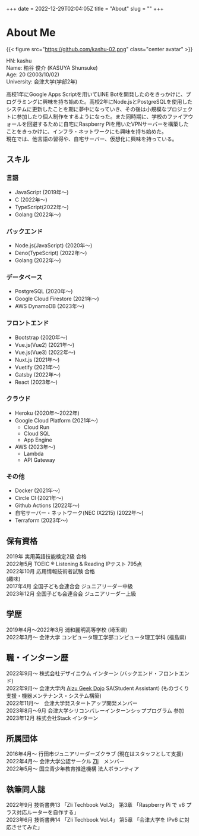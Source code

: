 +++ 
date = 2022-12-29T02:04:05Z
title = "About"
slug = "" 
+++
# About Me

{{< figure src="https://github.com/kashu-02.png" class="center avatar" >}}

HN: kashu  
Name: 粕谷 俊介 (KASUYA Shunsuke)  
Age: 20 (2003/10/02)  
University: 会津大学(学部2年)

高校1年にGoogle Apps Scriptを用いてLINE Botを開発したのをきっかけに、プログラミングに興味を持ち始めた。高校2年にNode.jsとPostgreSQLを使用したシステムに更新したことを期に夢中になっていき、その後は小規模なプロジェクトに参加したり個人制作をするようになった。また同時期に、学校のファイアウォールを回避するために自宅にRaspberry Piを用いたVPNサーバーを構築したことをきっかけに、インフラ・ネットワークにも興味を持ち始めた。  
現在では、他言語の習得や、自宅サーバー、仮想化に興味を持っている。

## スキル
### 言語
- JavaScript (2019年〜)
- C (2022年〜)
- TypeScript(2022年〜)
- Golang (2022年〜)
### バックエンド
- Node.js(JavaScript) (2020年〜)
- Deno(TypeScript) (2022年〜)
- Golang (2022年〜)
### データベース
- PostgreSQL (2020年〜)
- Google Cloud Firestore (2021年〜)
- AWS DynamoDB (2023年〜)
### フロントエンド
- Bootstrap (2020年〜)
- Vue.js(Vue2) (2021年〜)
- Vue.js(Vue3) (2022年〜)
- Nuxt.js (2021年〜)
- Vuetify (2021年〜)
- Gatsby (2022年〜)
- React (2023年〜)
### クラウド
- Heroku (2020年〜2022年)
- Google Cloud Platform (2021年〜)
    - Cloud Run
    - Cloud SQL
    - App Engine
- AWS (2023年〜)
    - Lambda
    - API Gateway

### その他
- Docker (2021年〜)
- Circle CI (2021年〜)
- Github Actions (2022年〜)
- 自宅サーバー・ネットワーク(NEC IX2215) (2022年〜)
- Terraform (2023年〜)

## 保有資格
2019年 実用英語技能検定2級 合格  
2022年5月 TOEIC ® Listening & Reading IPテスト 795点  
2022年10月 応用情報技術者試験 合格  
(趣味)  
2017年4月 全国子ども会連合会 ジュニアリーダー中級  
2023年12月 全国子ども会連合会 ジュニアリーダー上級

## 学歴
2019年4月〜2022年3月 浦和麗明高等学校 (埼玉県)  
2022年3月〜 会津大学 コンピュータ理工学部コンピュータ理工学科 (福島県)

## 職・インターン歴 
2022年9月〜 株式会社デザイニウム インターン (バックエンド・フロントエンド)  
2022年9月〜 会津大学内 [Aizu Geek Dojo](https://aizugeekdojo.github.io/about) SA(Student Assistant) (ものづくり支援・機器メンテナンス・システム構築)  
2022年11月〜　会津大学発スタートアップ開発メンバー  
2023年8月〜9月 会津大学シリコンバレーインターンシッププログラム 参加  
2023年12月 株式会社Stack インターン  

## 所属団体
2016年4月〜 行田市ジュニアリーダーズクラブ (現在はスタッフとして支援)  
2022年4月〜 会津大学公認サークル [Zli](https://zli.works/)　メンバー  
2022年5月〜 国立青少年教育推進機構 法人ボランティア  

## 執筆同人誌
2022年9月 技術書典13 「Zli Techbook Vol.3」 第3章 「Raspberry Pi で v6 プラス対応ルーターを自作する」  
2023年6月 技術書典14 「Zli Techbook Vol.4」 第5章 「会津大学を IPv6 に対応させてみた」  
